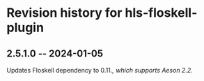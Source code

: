 # Revision history for hls-floskell-plugin

## 2.5.1.0 -- 2024-01-05
Updates Floskell dependency to 0.11.*, which supports Aeson 2.2.*
